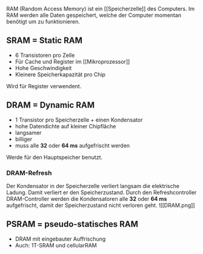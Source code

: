 RAM (Random Access Memory) ist ein [[Speicherzelle]] des Computers. Im RAM werden alle Daten gespeichert, welche der Computer momentan benötigt um zu funktionieren.

## SRAM = Static RAM
- 6 Transistoren pro Zelle
- Für Cache und Register im [[Mikroprozessor]]
- Hohe Geschwindigkeit
- Kleinere Speicherkapazität pro Chip

Wird für Register verwendent.

## DRAM = Dynamic RAM
- 1 Transistor pro Speicherzelle + einen Kondensator
- hohe Datendichte auf kleiner Chipfläche
- langsamer
- billiger
- muss alle **32** oder **64 ms** aufgefrischt werden

Werde für den Hauptspeicher benutzt.

### DRAM-Refresh
Der Kondensator in der Speicherzelle verliert langsam die elektrische Ladung. Damit verliert er den Speicherzustand.
Durch den Refreshcontroller DRAM-Controller werden die Kondensatoren alle **32** oder **64 ms** aufgefrischt, damit der Speicherzustand nicht verloren geht.
![[DRAM.png]]

## PSRAM = pseudo-statisches RAM
- DRAM mit eingebauter Auffrischung
- Auch: 1T-SRAM und cellularRAM